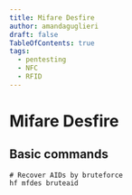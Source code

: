 ```yaml
---
title: Mifare Desfire
author: amandaguglieri
draft: false
TableOfContents: true
tags:
  - pentesting
  - NFC
  - RFID
---
```


# Mifare Desfire

## Basic commands

```
# Recover AIDs by bruteforce
hf mfdes bruteaid
```